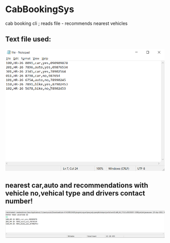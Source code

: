 # CabBookingSys
cab booking cli ; reads file - recommends nearest vehicles

## Text file used:
![in1](./resources/fileCon.png)

## nearest car,auto and recommendations with vehicle no,vehical type and drivers contact number!
![in1](./resources/out.png)

